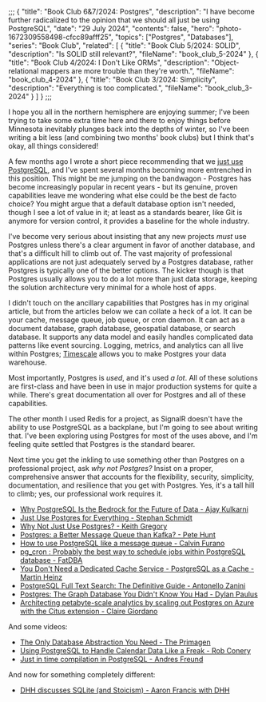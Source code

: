 ;;;
{
	"title": "Book Club 6&7/2024: Postgres",
	"description": "I have become further radicalized to the opinion that we should all just be using PostgreSQL",
	"date": "29 July 2024",
	"contents": false,
	"hero": "photo-1672309558498-cfcc89afff25",
    "topics": ["Postgres", "Databases"],
	"series": "Book Club",
    "related": [
		{ "title": "Book Club 5/2024: SOLID", "description": "Is SOLID still relevant?", "fileName": "book_club_5-2024" },
		{ "title": "Book Club 4/2024: I Don't Like ORMs", "description": "Object-relational mappers are more trouble than they're worth.", "fileName": "book_club_4-2024" },
		{ "title": "Book Club 3/2024: Simplicity", "description": "Everything is too complicated.", "fileName": "book_club_3-2024" }
	]
}
;;;

I hope you all in the northern hemisphere are enjoying summer; I've been trying to take some extra time here and there to enjoy things before Minnesota inevitably plunges back into the depths of winter, so I've been writing a bit less (and combining two months' book clubs) but I think that's okay, all things considered!

A few months ago I wrote a short piece recommending that we [just use PostgreSQL](https://ian.wold.guru/Posts/just_use_postgresql.html), and I've spent several months becoming more entrenched in this position. This might be me jumping on the bandwagon - Postgres has become increasingly popular in recent years - but its genuine, proven capabilities leave me wondering what else could be the best de facto choice? You might argue that a default database option isn't needed, though I see a lot of value in it; at least as a standards bearer, like Git is anymore for version control, it provides a baseline for the whole industry.

I've become very serious about insisting that any new projects _must_ use Postgres unless there's a clear argument in favor of another database, and that's a difficult hill to climb out of. The vast majority of professional applications are not just adequately served by a Postgres database, rather Postgres is typically one of the better options. The kicker though is that Postgres usually allows you to do a lot more than just data storage, keeping the solution architecture very minimal for a whole host of apps.

I didn't touch on the ancillary capabilities that Postgres has in my original article, but from the articles below we can collate a heck of a lot. It can be your cache, message queue, job queue, or cron daemon. It can act as a document database, graph database, geospatial database, or search database. It supports any data model and easily handles complicated data patterns like event sourcing. Logging, metrics, and analytics can all live within Postgres; [Timescale](https://www.timescale.com/) allows you to make Postgres your data warehouse.

Most importantly, Postgres is _used_, and it's used _a lot_. All of these solutions are first-class and have been in use in major production systems for quite a while. There's great documentation all over for Postgres and all of these capabilities.

The other month I used Redis for a project, as SignalR doesn't have the ability to use PostgreSQL as a backplane, but I'm going to see about writing that. I've been exploring using Postgres for most of the uses above, and I'm feeling quite settled that Postgres is the standard bearer.

Next time you get the inkling to use something other than Postgres on a professional project, ask _why not Postgres?_ Insist on a proper, comprehensive answer that accounts for the flexibility, security, simplicity, documentation, and resilience that you get with Postgres. Yes, it's a tall hill to climb; yes, our professional work requires it.

* [Why PostgreSQL Is the Bedrock for the Future of Data - Ajay Kulkarni](https://www.timescale.com/blog/postgres-for-everything/)
* [Just Use Postgres for Everything - Stephan Schmidt](https://www.amazingcto.com/postgres-for-everything/)
* [Why Not Just Use Postgres? - Keith Gregory](https://medium.com/data-engineering-chariot/why-not-just-use-postgres-cc13a506a9b5)
* [Postgres: a Better Message Queue than Kafka? - Pete Hunt](https://dagster.io/blog/skip-kafka-use-postgres-message-queue)
* [How to use PostgreSQL like a message queue - Calvin Furano](https://worlds-slowest.dev/posts/postgresql-message-queue/)
* [pg_cron : Probably the best way to schedule jobs within PostgreSQL database - FatDBA](https://fatdba.com/2021/07/30/pg_cron-probably-the-best-way-to-schedule-jobs-within-postgresql-database/)
* [You Don't Need a Dedicated Cache Service - PostgreSQL as a Cache - Martin Heinz](https://martinheinz.dev/blog/105)
* [PostgreSQL Full Text Search: The Definitive Guide - Antonello Zanini](https://www.dbvis.com/thetable/postgresql-full-text-search-the-definitive-guide/)
* [Postgres: The Graph Database You Didn't Know You Had - Dylan Paulus](https://www.dylanpaulus.com/posts/postgres-is-a-graph-database)
* [Architecting petabyte-scale analytics by scaling out Postgres on Azure with the Citus extension - Claire Giordano](https://techcommunity.microsoft.com/t5/azure-database-for-postgresql/architecting-petabyte-scale-analytics-by-scaling-out-postgres-on/ba-p/969685)

And some videos:

* [The Only Database Abstraction You Need - The Primagen](https://www.youtube.com/watch?v=nWchov5Do-o)
* [Using PostgreSQL to Handle Calendar Data Like a Freak - Rob Conery](https://www.youtube.com/watch?v=pfL-9ntZqnI)
* [Just in time compilation in PostgreSQL - Andres Freund](https://www.youtube.com/watch?v=k5PQq9a4YqA)

And now for something completely different:

* [DHH discusses SQLite (and Stoicism) - Aaron Francis with DHH](https://www.youtube.com/watch?v=0rlATWBNvMw)